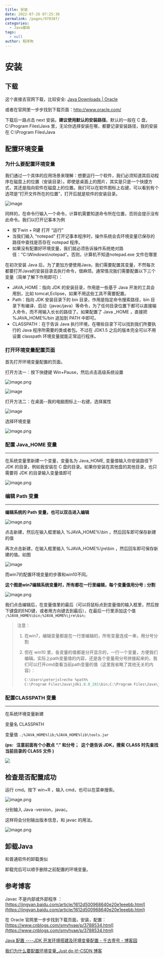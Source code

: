 ```yaml
---
title: 安装
date: 2022-07-26 07:25:36
permalink: /pages/97038f/
categories:  
  - Java基础
tags: 
  - null
author: 程序狗
---
```

# 安装
## 下载

这个直接去官网下载，比较安全: [Java Downloads | Oracle](https://www.oracle.com/java/technologies/downloads/)  

或者在官网里一步步找到下载页面：http://www.oracle.com/

下载后一路点击 next 安装。**建议使用默认的安装路径**。默认的一般在 C 盘，C:\Program Files\Java 里，无论你选择安装在哪，都要记录安装路径，我的安装在 C:\Program Files\Java


## 配置环境变量



### 为什么要配置环境变量

我们通过一个具体的应用场景来理解：想要运行一个软件，我们必须知道其启动程序在磁盘上的位置（安装目录）。即使是桌面上的图片，其实是只是一个快捷方式，其还是指向软件在磁盘上的位置。我们可以在软件图标上右键，可以看到有个选项是“打开文件所在的位置”，打开后就是软件的安装目录。

![image](assets/image-20220724215731-xgz7acy.png)



同样的，在命令行输入一个命令，计算机需要知道命令所在位置，否则会提示没有此命令。我们以打开记事本为例

* 按下win + R键 打开 “运行”
* 当我们输入 “notepad” 打开记事本程序时，操作系统会去环境变量已保存的路径中查找是否存在 notepad 程序。
* 如果没有配置好环境变量，我们就必须告诉操作系统绝对路径：”C:\Windows\notepad”。否则，计算机不知道notepad.exe 文件在哪里


在初次安装 Java 后，为了更加方便使用Java，我们需要配置其变量，不然每次都要打开Java的安装目录去执行命令，很麻烦。通常情况我们需要配置以下三个变量（简单了解下作用即可）：

* JAVA_HOME：指向 JDK 的安装目录，作用是一些基于 Java 开发的工具会用到，比如 tomcat,Eclipse，如果不用这些工具不需要配置。
* Path：指向 JDK 安装目录下的 bin 目录，作用是指定命令搜索路径，bin 目录下有编译、启动（javac/java）等命令，为了任何目录位置下都可以直接输入命令，而不用输入长长的路径了。如果配置了 Java _HOME ，直接把 %JAVA_HOME%/bin 追加到 PATH 中即可。
* CLASSPATH：在于告诉 Java 执行环境，在哪些目录下可以找到我们所要执行的 Java 程序所需要的类或者包。不过在 JDK1.5 之后的版本完全可以不用设置 classpath 环境变量就能正常运行程序。


### 打开环境变量配置页面

首先打开环境变量配置的页面。

打开方法一：按下快捷键 Win+Pause，然后点击高级系统设置

![image.png](assets/image-20211014130606-4tppcfr.png "win7下的页面")



![image](assets/image-20220724211215-k6wwoyx.png "win10下的页面")


打开方法二：在桌面--我的电脑图标上--右键，选择属性

![image](assets/Java-20220724215154-a99im3b.png)



选择环境变量

![image.png](assets/image-20211014130611-3334c65.png)


### 配置 Java_HOME 变量

---

在系统变量里新建一个变量，变量名为 Java_HOME, 变量值输入你安装路径下 JDK 的目录，例如我安装在 C 盘的目录。如果你安装在其他盘的其他目录，也只需要将 JDK 的目录输入变量值即可

![image.png](assets/image-20211014130633-4shmu56.png)


### 编辑 Path 变量

---

**编辑系统的 Path 变量，也可以双击进入编辑**

![image.png](assets/image-20211014130647-fyjxrxi.png "win10下的页面")

点击新建，然后在输入框里输入 %JAVA_HOME%\bin ，然后回车即可保存新建的值

再次点击新建，在输入框里输入 %JAVA_HOME%\jre\bin ，然后回车即可保存新建的值。如图

![image](assets/image-20220724214206-mnvmtit.png)






而win7的配置环境变量的步骤和win10不同。

**这个图是win7编辑系统变量时，所有都在一行里编辑，每个变量值用分号`；`分割**

![image.png](assets/image-20211014130722-wajzgkp.png "win7下的页面")

我们点击编辑后，在变量值里的最后（可以将鼠标点到变量值的输入框里，然后按下键盘的END键，或者用方向键去到最后），在最后一行里添加这个值   `;%JAVA_HOME%\bin;%JAVA_HOME%\jre\bin;`

> 注意：
>
> 1. 在win7，编辑变量都是在一行里编辑的，所有变量连成一串，用分号分割
> 2. 但在 win10 里，各变量的值都是分开显示的，一行一个变量，方便我们编辑。实际上path变量值的内容，还是各个变量用分号拼接起来的，我们可以打开cmd查看当前path变量的值（这里我省略了其他无关的内容）：
>
>     ```js
>     C:\Users\peterjxl>echo %path%
>     C:\Program Files\Java\jdk1.8.0_281\bin;C:\Program Files\Java\jdk1.8.0_281\jre\bin;
>     ```



### 配置CLASSPATH 变量

---

在系统环境变量新建

变量名 CLASSPATH    

变量值 `.;%JAVA_HOME%lib;%JAVA_HOME%lib\tools.jar`

**(ps:   注意前面有个小数点 “.” 和分号；  这个是告诉 JDK，搜索 CLASS 时先查找当前目录的 CLASS 文件 )**

![](assets/20190420100626826.png)





## 检查是否配置成功

运行 cmd。按下 win+R ，输入 cmd，也可以在菜单搜索。

![image.png](assets/image-20211014130810-2r2dkzr.png)


分别输入 Java -version，javac。

这样将会分别输出版本信息，和 javac 的用法。

![image.png](assets/image-20211014130826-n291pal.png)


## 卸载Java

和普通软件的卸载类似


卸载完后可以顺手删除之前配置的环境变量。


## 参考博客

Javac 不是内部或外部程序 ：[https://jingyan.baidu.com/article/1612d500968640e20e1eeebb.html](https://jingyan.baidu.com/article/1612d500968640e20e1eeebb.html)

在 Oracle 官网里一步步找到下载页面，安装，配置：[https://www.cnblogs.com/smyhvae/p/3788534.html](https://www.cnblogs.com/smyhvae/p/3788534.html)

[Java 配置 ----JDK 开发环境搭建及环境变量配置 - 千古壹号 - 博客园](https://www.cnblogs.com/qianguyihao/p/3788534.html)

[我们为什么要配置环境变量_Just do it!-CSDN 博客](https://blog.csdn.net/u013201439/article/details/55657634)